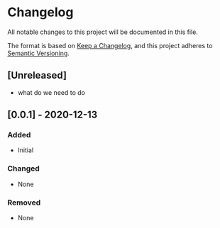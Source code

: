 # Changelog
All notable changes to this project will be documented in this file.

The format is based on [Keep a Changelog](https://keepachangelog.com/en/1.0.0/),
and this project adheres to [Semantic Versioning](https://semver.org/spec/v2.0.0.html).

## [Unreleased]
- what do we need to do

## [0.0.1] - 2020-12-13
### Added
- Initial

### Changed
- None

### Removed
- None
